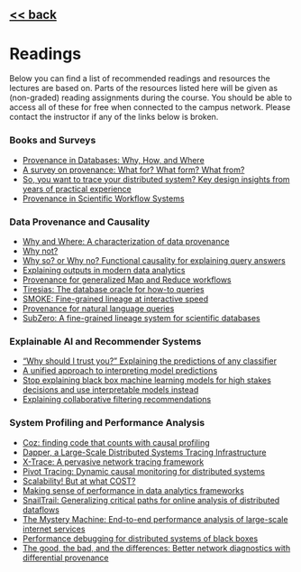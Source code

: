 ## [<< back](./index.html)

# Readings

Below you can find a list of recommended readings and resources the lectures are based on. Parts of the resources listed here will be given as (non-graded) reading assignments during the course. You should be able to access all of these for free when connected to the campus network. Please contact the instructor if any of the links below is broken.

### Books and Surveys

- <a href="http://homepages.inf.ed.ac.uk/jcheney/publications/provdbsurvey.pdf">Provenance in Databases: Why, How, and Where</a>
- <a href="https://link.springer.com/article/10.1007%2Fs00778-017-0486-1">A survey on provenance: What for? What form? What from?</a>
- <a href="https://www.rajasambasivan.com/wp-content/uploads/2017/10/sambasivan-cmu-pdl-14-102.pdf">So, you want to trace your distributed system? Key design insights from years of practical experience</a>
- <a href="http://sites.computer.org/debull/A07dec/susan.pdf">Provenance in Scientific Workflow Systems</a>

### Data Provenance and Causality

- <a href="https://www.cis.upenn.edu/~sanjeev/papers/icdt01_data_provenance.pdf"> Why and Where: A characterization of data provenance</a>
- <a href="https://dl.acm.org/doi/abs/10.1145/1559845.1559901"> Why not?</a>
- <a href="https://people.cs.umass.edu/~ameli/projects/causality/papers/MUD2010.pdf">Why so? or Why no? Functional causality for explaining query answers</a>
- <a href="http://www.vldb.org/pvldb/vol9/p1137-chothia.pdf">Explaining outputs in modern data analytics</a>
- <a href="http://ilpubs.stanford.edu:8090/985/2/cidr_prov_camera2.pdf">Provenance for generalized Map and Reduce workflows</a>
- <a href="https://homes.cs.washington.edu/~suciu/file24_main.pdf">Tiresias: The database oracle for how-to queries</a>
- <a href="http://www.vldb.org/pvldb/vol11/p719-psallidas.pdf">SMOKE: Fine-grained lineage at interactive speed</a>
- <a href="http://www.vldb.org/pvldb/vol10/p577-deutch.pdf">Provenance for natural language queries</a>
- <a href="http://sirrice.github.io/files/papers/subzero-icde13.pdf">SubZero: A fine-grained lineage system for scientific databases</a>

### Explainable AI and Recommender Systems

- <a href="https://www.kdd.org/kdd2016/papers/files/rfp0573-ribeiroA.pdf">“Why should I trust you?” Explaining the predictions of any classifier</a>
- <a href="https://papers.nips.cc/paper/7062-a-unified-approach-to-interpreting-model-predictions.pdf">A unified approach to interpreting model predictions</a>
- <a href="https://arxiv.org/abs/1811.10154">Stop explaining black box machine learning models for high stakes decisions and use interpretable models instead</a>
- <a href="https://dl.acm.org/doi/abs/10.1145/358916.358995">Explaining collaborative filtering recommendations</a>

### System Profiling and Performance Analysis

- <a href="https://dl.acm.org/doi/abs/10.1145/2815400.2815409">Coz: finding code that counts with causal profiling</a>
- <a href="https://research.google/pubs/pub36356/">Dapper, a Large-Scale Distributed Systems Tracing Infrastructure</a>
- <a href="https://www.usenix.org/legacy/event/nsdi07/tech/full_papers/fonseca/fonseca.pdf">X-Trace: A pervasive network tracing framework</a>
- <a href="https://dl.acm.org/doi/pdf/10.1145/2815400.2815415">Pivot Tracing: Dynamic causal monitoring for distributed systems </a>
- <a href="https://www.usenix.org/system/files/conference/hotos15/hotos15-paper-mcsherry.pdf">Scalability! But at what COST? </a>
- <a href="https://www.usenix.org/system/files/conference/nsdi15/nsdi15-paper-ousterhout.pdf">Making sense of performance in data analytics frameworks</a>
- <a href="https://cs-people.bu.edu/liagos/material/nsdi18-snailtrail.pdf">SnailTrail: Generalizing critical paths for online analysis of distributed dataflows</a>
- <a href="https://www.usenix.org/system/files/conference/osdi14/osdi14-paper-chow.pdf">The Mystery Machine: End-to-end performance analysis of large-scale internet services</a>
- <a href="https://dl.acm.org/doi/abs/10.1145/1165389.945454">Performance debugging for distributed systems of black boxes</a>
- <a href="https://dl.acm.org/doi/pdf/10.1145/2934872.2934910">The good, the bad, and the differences: Better network diagnostics with differential provenance
</a>
